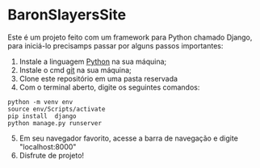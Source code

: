 # BaronSlayersSite
  Este é um projeto feito com um framework para Python chamado Django, para iniciá-lo precisamps passar por alguns passos importantes:
  1. Instale a linguagem [Python](https://www.python.org/) na sua máquina;
  2. Instale  o cmd [git](https://git-scm.com/download/win) na sua máquina;
  3. Clone este repositório em uma pasta reservada
  4. Com o terminal aberto, digite os seguintes comandos:
  ```
  python -m venv env
  source env/Scripts/activate
  pip install  django
  python manage.py runserver
 
  ```
  5. Em seu navegador favorito, acesse a barra de navegação e digite "localhost:8000"
  6. Disfrute de projeto!
  

